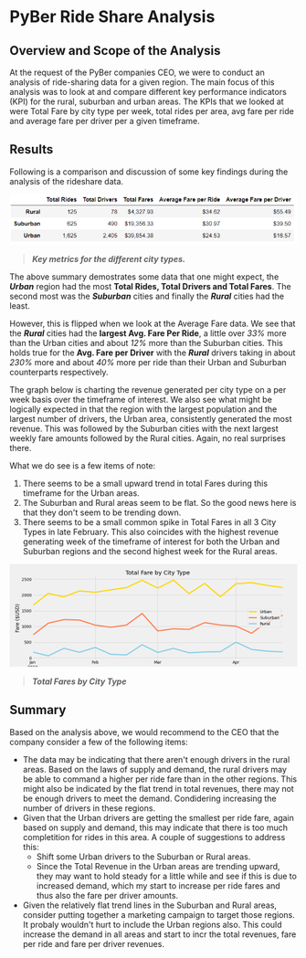# PyBer Ride Share Analysis
## Overview and Scope of the Analysis
At the request of the PyBer companies CEO, we were to conduct an analysis of ride-sharing data for a given region. The main focus of this analysis was to look at and compare different key performance indicators (KPI) for the rural, suburban and urban areas. The KPIs that we looked at were Total Fare by city type per week, total rides per area, avg fare per ride and average fare per driver per a given timeframe.

## Results
Following is a comparison and discussion of some key findings during the analysis of the rideshare data.

  ![Ride Share Summary Data](/analysis/Rideshare_summary.PNG)
  >***Key metrics for the different city types.***
 
The above summary demostrates some data that one might expect, the ***Urban*** region had the most **Total Rides, Total Drivers and Total Fares**. The second most was the ***Suburban*** cities and finally the ***Rural*** cities had the least.

However, this is flipped when we look at the Average Fare data. We see that the ***Rural*** cities had the **largest Avg. Fare Per Ride**, a little over *33%* more than the Urban cities and about *12%* more than the Suburban cities. This holds true for the **Avg. Fare per Driver** with the ***Rural*** drivers taking in about *230%* more and about *40%* more per ride than their Urban and Suburban counterparts respectively.

The graph below is charting the revenue generated per city type on a per week basis over the timeframe of interest. We also see what might be logically expected in that the region with the largest population and the largest number of drivers, the Urban area, consistently generated the most revenue. This was followed by the Suburban cities with the next largest weekly fare amounts followed by the Rural cities. Again, no real surprises there.

What we do see is a few items of note:
1. There seems to be a small upward trend in total Fares during this timeframe for the Urban areas.
2. The Suburban and Rural areas seem to be flat. So the good news here is that they don't seem to be trending down.
3. There seems to be a small common spike in Total Fares in all 3 City Types in late February. This also coincides with the highest revenue generating week of the timeframe of interest for both the Urban and Suburban regions and the second highest week for the Rural areas. 

  ![Total Fares by City Type](/analysis/PyBer_fare_summary.png)
  >***Total Fares by City Type***
  
## Summary

Based on the analysis above, we would recommend to the CEO that the company consider a few of the following items:
- The data may be indicating that there aren't enough drivers in the rural areas. Based on the laws of supply and demand, the rural drivers may be able to command a higher per ride fare than in the other regions. This might also be indicated by the flat trend in total revenues, there may not be enough drivers to meet the demand. Condidering increasing the number of drivers in these regions.
- Given that the Urban drivers are getting the smallest per ride fare, again based on supply and demand, this may indicate that there is too much completition for rides in this area. A couple of suggestions to address this:
  - Shift some Urban drivers to the Suburban or Rural areas.
  - Since the Total Revenue in the Urban areas are trending upward, they may want to hold steady for a little while and see if this is due to increased demand, which my start to increase per ride fares and thus also the fare per driver amounts.
- Given the relatively flat trend lines in the Suburban and Rural areas, consider putting together a marketing campaign to target those regions. It probaly wouldn't hurt to include the Urban regions also. This could increase the demand in all areas and start to incr the total revenues, fare per ride and fare per driver revenues. 

